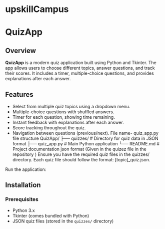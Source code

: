 # upskillCampus
# QuizApp

## Overview
**QuizApp** is a modern quiz application built using Python and Tkinter. The app allows users to choose different topics, answer questions, and track their scores. It includes a timer, multiple-choice questions, and provides explanations after each answer.

## Features
- Select from multiple quiz topics using a dropdown menu.
- Multiple-choice questions with shuffled answers.
- Timer for each question, showing time remaining.
- Instant feedback with explanations after each answer.
- Score tracking throughout the quiz.
- Navigation between questions (previous/next).
  File name- quiz_app.py
file structure
QuizApp/
├── quizzes/               # Directory for quiz data in JSON format
├── quiz_app.py            # Main Python application
└── README.md              # Project documentation
json format
(Given in the quizez file in the repository )
Ensure you have the required quiz files in the quizzes/ directory. Each quiz file should follow the format: [topic]_quiz.json.

Run the application:


## Installation
### Prerequisites
- Python 3.x
- Tkinter (comes bundled with Python)
- JSON quiz files (stored in the `quizzes/` directory)



